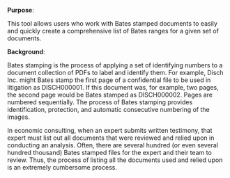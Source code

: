 **Purpose**: 

This tool allows users who work with Bates stamped documents to easily and quickly create a comprehensive list of Bates ranges for a given set of documents. 

**Background**: 

Bates stamping is the process of applying a set of identifying numbers to a document collection of PDFs to label and identify them. For example, Disch Inc. might Bates stamp the first page of a confidential file to be used in litigation as DISCH000001. If this document was, for example, two pages, the second page would be Bates stamped as DISCH000002. Pages are numbered sequentially. The process of Bates stamping provides identification, protection, and automatic consecutive numbering of the images.
  
In economic consulting, when an expert submits written testimony, that expert must list out all documents that were reviewed and relied upon in conducting an analysis. Often, there are several hundred (or even several hundred thousand) Bates stamped files for the expert and their team to review. Thus, the process of listing all the documents used and relied upon is an extremely cumbersome process. 

